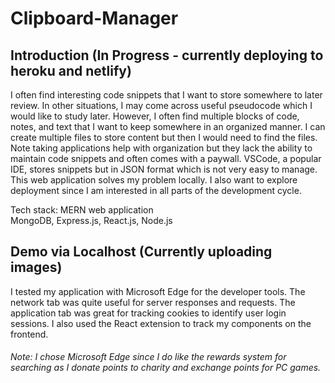 # Clipboard-Manager

## Introduction (In Progress - currently deploying to heroku and netlify)
I often find interesting code snippets that I want to store somewhere to later review. In other situations, I may come across useful pseudocode which I would like to study later. However, I often find multiple blocks of code, notes, and text that I want to keep somewhere in an organized manner. I can create multiple files to store content but then I would need to find the files. Note taking applications help with organization but they lack the ability to maintain code snippets and often comes with a paywall. VSCode, a popular IDE, stores snippets but in JSON format which is not very easy to manage. This web application solves my problem locally. I also want to explore deployment since I am interested in all parts of the development cycle.

Tech stack: MERN web application <br>
MongoDB, Express.js, React.js, Node.js


## Demo via Localhost (Currently uploading images)

I tested my application with Microsoft Edge for the developer tools. The network tab was quite useful for server responses and requests. The application tab was great for tracking cookies to identify user login sessions. I also used the React extension to track my components on the frontend. <br>
###### Note: I chose Microsoft Edge since I do like the rewards system for searching as I donate points to charity and exchange points for PC games.
